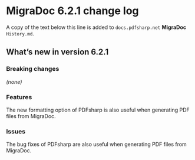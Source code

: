 ﻿# MigraDoc 6.2.1 change log

A copy of the text below this line is added to `docs.pdfsharp.net` **MigraDoc** `History.md`.

## What’s new in version 6.2.1

### Breaking changes

*(none)*

### Features

The new formatting option of PDFsharp is also useful when generating PDF files from MigraDoc.

### Issues

The bug fixes of PDFsharp are also useful when generating PDF files from MigraDoc.
